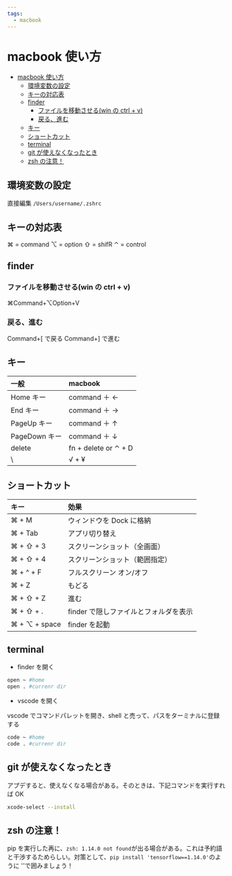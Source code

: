```yaml
---
tags:
  - macbook
---
```


# macbook 使い方

<!-- @import "[TOC]" {cmd="toc" depthFrom=2 depthTo=2 orderedList=false} -->

<!-- code_chunk_output -->

- [macbook 使い方](#macbook-使い方)
  - [環境変数の設定](#環境変数の設定)
  - [キーの対応表](#キーの対応表)
  - [finder](#finder)
    - [ファイルを移動させる(win の ctrl + v)](#ファイルを移動させるwin-の-ctrl--v)
    - [戻る、進む](#戻る進む)
  - [キー](#キー)
  - [ショートカット](#ショートカット)
  - [terminal](#terminal)
  - [git が使えなくなったとき](#git-が使えなくなったとき)
  - [zsh の注意！](#zsh-の注意)

<!-- /code_chunk_output -->

## 環境変数の設定

直接編集
`/Users/username/.zshrc`

## キーの対応表

⌘ = command
⌥ = option
⇧ = shifR
⌃ = control

## finder

### ファイルを移動させる(win の ctrl + v)

⌘Command+⌥Option+V

### 戻る、進む

Command+[ で戻る
Command+] で進む

## キー

| 一般          | macbook              |
| :------------ | :------------------- |
| Home キー     | command ＋ ←         |
| End キー      | command ＋ →         |
| PageUp キー   | command ＋ ↑         |
| PageDown キー | command ＋ ↓         |
| delete        | fn + delete or ⌃ + D |
| \             | √ + ¥                |

## ショートカット

| キー          | 効果                                  |
| :------------ | :------------------------------------ |
| ⌘ + M         | ウィンドウを Dock に格納              |
| ⌘ + Tab       | アプリ切り替え                        |
| ⌘ + ⇧ + 3     | スクリーンショット（全画面）          |
| ⌘ + ⇧ + 4     | スクリーンショット（範囲指定）        |
| ⌘ + ^ + F     | フルスクリーン オン/オフ              |
| ⌘ + Z         | もどる                                |
| ⌘ + ⇧ + Z     | 進む                                  |
| ⌘ + ⇧ + .     | finder で隠しファイルとフォルダを表示 |
| ⌘ + ⌥ + space | finder を起動                         |

## terminal

- finder を開く

```zsh
open ~ #home
open . #currenr dir
```

- vscode を開く

vscode でコマンドパレットを開き、shell と売って、パスをターミナルに登録する

```zsh
code ~ #home
code . #currenr dir
```

## git が使えなくなったとき

アプデすると、使えなくなる場合がある。そのときは、下記コマンドを実行すれば OK

```zsh
xcode-select --install
```

## zsh の注意！

pip を実行した再に、`zsh: 1.14.0 not found`が出る場合がある。これは予約語と干渉するためらしい。対策として、`pip install 'tensorflow==1.14.0'`のように ''で囲みましょう！
